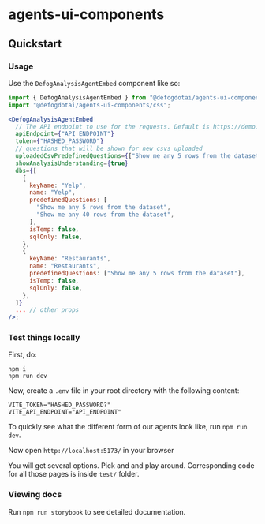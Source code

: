 # agents-ui-components

## Quickstart

### Usage

Use the `DefogAnalysisAgentEmbed` component like so:

```jsx
import { DefogAnalysisAgentEmbed } from "@defogdotai/agents-ui-components/agent";
import "@defogdotai/agents-ui-components/css";

<DefogAnalysisAgentEmbed
  // The API endpoint to use for the requests. Default is https://demo.defog.ai.
  apiEndpoint={"API_ENDPOINT"}
  token={"HASHED_PASSWORD"}
  // questions that will be shown for new csvs uploaded
  uploadedCsvPredefinedQuestions={["Show me any 5 rows from the dataset"]}
  showAnalysisUnderstanding={true}
  dbs={[
    {
      keyName: "Yelp",
      name: "Yelp",
      predefinedQuestions: [
        "Show me any 5 rows from the dataset",
        "Show me any 40 rows from the dataset",
      ],
      isTemp: false,
      sqlOnly: false,
    },
    {
      keyName: "Restaurants",
      name: "Restaurants",
      predefinedQuestions: ["Show me any 5 rows from the dataset"],
      isTemp: false,
      sqlOnly: false,
    },
  ]}
  ... // other props
/>;
```

### Test things locally

First, do:

```
npm i
npm run dev
```

Now, create a `.env` file in your root directory with the following content:

```
VITE_TOKEN="HASHED_PASSWORD?"
VITE_API_ENDPOINT="API_ENDPOINT"
```

To quickly see what the different form of our agents look like, run `npm run dev`.

Now open `http://localhost:5173/` in your browser

You will get several options. Pick and and play around. Corresponding code for all those pages is inside `test/` folder.

### Viewing docs

Run `npm run storybook` to see detailed documentation.
